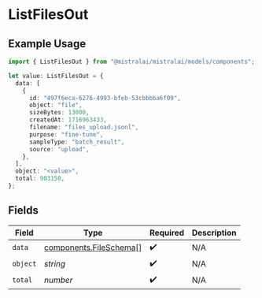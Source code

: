 # ListFilesOut

## Example Usage

```typescript
import { ListFilesOut } from "@mistralai/mistralai/models/components";

let value: ListFilesOut = {
  data: [
    {
      id: "497f6eca-6276-4993-bfeb-53cbbbba6f09",
      object: "file",
      sizeBytes: 13000,
      createdAt: 1716963433,
      filename: "files_upload.jsonl",
      purpose: "fine-tune",
      sampleType: "batch_result",
      source: "upload",
    },
  ],
  object: "<value>",
  total: 903150,
};
```

## Fields

| Field                                                            | Type                                                             | Required                                                         | Description                                                      |
| ---------------------------------------------------------------- | ---------------------------------------------------------------- | ---------------------------------------------------------------- | ---------------------------------------------------------------- |
| `data`                                                           | [components.FileSchema](../../models/components/fileschema.md)[] | :heavy_check_mark:                                               | N/A                                                              |
| `object`                                                         | *string*                                                         | :heavy_check_mark:                                               | N/A                                                              |
| `total`                                                          | *number*                                                         | :heavy_check_mark:                                               | N/A                                                              |